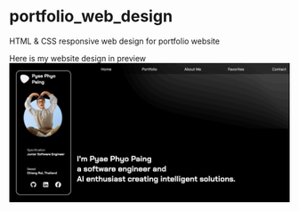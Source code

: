 # portfolio_web_design
HTML &amp; CSS responsive web design for portfolio website

Here is my website design in preview
<img src="Screenshot 2567-09-26 at 16.28.07.png">
